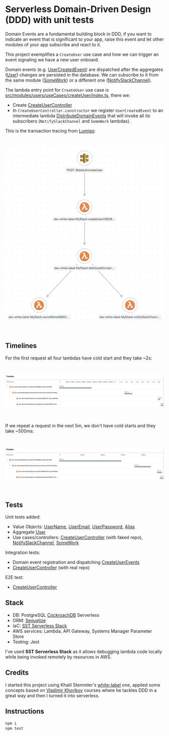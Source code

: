 # Serverless Domain-Driven Design (DDD) with unit tests

Domain Events are a fundamental building block in DDD, if you want to indicate an event that is significant to your app, raise this event and let other modules of your app subscribe and react to it.

This project exemplifies a `CreateUser` use case and how we can trigger an event signaling we have a new user onboard.

Domain events (e.g. [UserCreatedEvent](src/modules/users/domain/events/UserCreatedEvent.ts)) are dispatched after the aggregates ([User](src/modules/users/domain/User.ts)) changes are persisted in the database. We can subscribe to it from the same module ([SomeWork](src/modules/users/useCases/someWork/SomeWork.ts)) or a different one ([NotifySlackChannel](src/modules/notification/useCases/notifySlackChannel/NotifySlackChannel.ts)).

The lambda entry point for `CreateUser` use case is [src/modules/users/useCases/createUser/index.ts](src/modules/users/useCases/createUser/index.ts), there we:
* Create [CreateUserController](src/modules/users/useCases/createUser/CreateUserController.ts)
* In `CreateUserController.constructor` we register `UserCreatedEvent` to an intermediate lambda [DistributeDomainEvents](src/shared/infra/dispatchEvents/DistributeDomainEvents.ts) that will invoke all its subscribers (`NotifySlackChannel` and `SomeWork` lambdas).

This is the transaction tracing from [Lumigo](https://lumigo.io):

<br />
<p align="center">
    <img alt="graph" src="doc/graph.png" />
</p>
<br />

## Timelines

For the first request all four lambdas have cold start and they take ~2s:

<br />
<p align="center">
    <img alt="timeline1" src="doc/timeline1.png" />
</p>
<br />

If we repeat a request in the next 5m, we don't have cold starts and they take ~500ms:

<br />
<p align="center">
    <img alt="timeline1" src="doc/timeline2.png" />
</p>
<br />

## Tests

Unit tests added:

- Value Objects: [UserName](src/modules/users/domain/UserEmail.unit.ts), [UserEmail](src/modules/users/domain/UserEmail.unit.ts), [UserPassword](src/modules/users/domain/UserPassword.unit.ts), [Alias](src/modules/users/domain/Alias.unit.ts)
- Aggregate [User](src/modules/users/domain/User.unit.ts)
- Use cases/controllers: [CreateUserController](src/modules/users/useCases/createUser/CreateUserController.unit.ts) (with faked repo), [NotifySlackChannel](src/modules/notification/useCases/notifySlackChannel/NotifySlackChannel.unit.ts), [SomeWork](src/modules/users/useCases/someWork/SomeWork.unit.ts)

Integration tests:

- Domain event registration and dispatching [CreateUserEvents](src/modules/users/useCases/createUser/CreateUserEvents.int.ts)
- [CreateUserController](src/modules/users/useCases/createUser/CreateUserController.int.ts) (with real repo)

E2E test:

- [CreateUserController](src/modules/users/useCases/createUser/CreateUserController.e2e.ts)

## Stack

* DB: PostgreSQL [CockroachDB](https://www.cockroachlabs.com) Serverless
* ORM: [Sequelize](https://sequelize.org)
* IaC: [SST Serverless Stack](https://sst.dev)
* AWS services: Lambda, API Gateway, Systems Manager Parameter Store 
* Testing: Jest

I've used **SST Serverless Stack** as it allows debugging lambda code locally while being invoked remotely by resources in AWS.

## Credits

I started this project using Khalil Stemmler's [white-label](https://github.com/stemmlerjs/white-label) one, applied some concepts based on [Vladimir Khorikov](https://enterprisecraftsmanship.com) courses where he tackles DDD in a great way and then I turned it into serverless.

## Instructions

```
npm i
npm test
```
